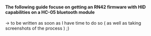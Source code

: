 #### The following guide focuse on getting an RN42 firmware with HID capabilities on a HC-05 bluetooth module

-> to be written as soon as I have time to do so ( as well as taking screenshots of the process ) ;)
